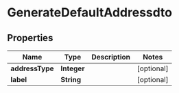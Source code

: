 

# GenerateDefaultAddressdto


## Properties

| Name | Type | Description | Notes |
|------------ | ------------- | ------------- | -------------|
|**addressType** | **Integer** |  |  [optional] |
|**label** | **String** |  |  [optional] |




